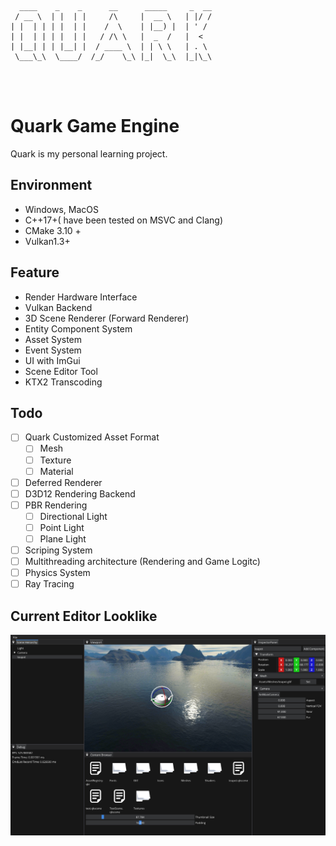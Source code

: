 ```
  ____    _    _      __      _____     _  __
 / __ \  | |  | |     /\     |  __ \   | |/ /
| |  | | | |  | |    /  \    | |__) |  | ' / 
| |  | | | |  | |   / /\ \   |  _  /   |  <  
| |__| | | |__| |  / ____ \  | | \ \   | . \ 
 \___\_\  \____/  /_/    \_\ |_|  \_\  |_|\_\
                                     

                                                                
```


# Quark Game Engine

Quark is my personal learning project.


## Environment

- Windows, MacOS
- C++17+( have been tested on MSVC and Clang)
- CMake 3.10 +
- Vulkan1.3+

## Feature

- Render Hardware Interface
- Vulkan Backend
- 3D Scene Renderer (Forward Renderer)
- Entity Component System
- Asset System
- Event System
- UI with ImGui
- Scene Editor Tool
- KTX2 Transcoding

## Todo

- [ ] Quark Customized Asset Format
  - [ ] Mesh
  - [ ] Texture
  - [ ] Material
- [ ] Deferred Renderer
- [ ] D3D12 Rendering Backend
- [ ] PBR Rendering
  - [ ] Directional Light
  - [ ] Point Light
  - [ ] Plane Light
- [ ] Scriping System
- [ ] Multithreading architecture (Rendering and Game Logitc)
- [ ] Physics System
- [ ] Ray Tracing

## Current Editor Looklike
![Editor Screen shot](EditorScreenShot.png "Editor's look")